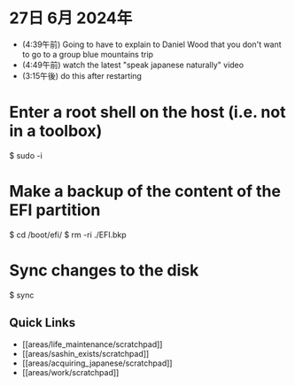 # 27日 6月 2024年
- (4:39午前) Going to have to explain to Daniel Wood that you don't want to go to a group blue mountains trip
- (4:49午前) watch the latest "speak japanese naturally" video
- (3:15午後) do this after restarting

# Enter a root shell on the host (i.e. not in a toolbox)
$ sudo -i

# Make a backup of the content of the EFI partition
$ cd /boot/efi/
$ rm -ri ./EFI.bkp

# Sync changes to the disk
$ sync



## Quick Links
- [[areas/life_maintenance/scratchpad]]
- [[areas/sashin_exists/scratchpad]]
- [[areas/acquiring_japanese/scratchpad]]
- [[areas/work/scratchpad]]
